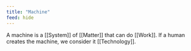 ```yaml
---
title: "Machine"
feed: hide
---
```


A machine is a [[System]] of [[Matter]] that can do [[Work]]. If a human creates the machine, we  consider it [[Technology]]. 
